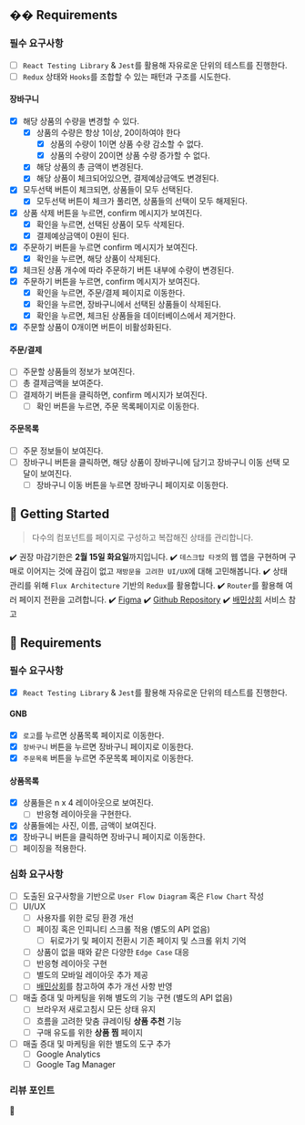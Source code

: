 ## �� Requirements

### 필수 요구사항

- [ ] `React Testing Library` & `Jest`를 활용해 자유로운 단위의 테스트를 진행한다.
- [ ] `Redux` 상태와 `Hooks`를 조합할 수 있는 패턴과 구조를 시도한다.

#### 장바구니

- [x] 해당 상품의 수량을 변경할 수 있다.
    - [x] 상품의 수량은 항상 1이상, 20이하여야 한다
        - [x] 상품의 수량이 1이면 상품 수량 감소할 수 없다.
        - [x] 상품의 수량이 20이면 상품 수량 증가할 수 없다.
    - [x] 해당 상품의 총 금액이 변경된다.
    - [x] 해당 상품이 체크되어있으면, 결제예상금액도 변경된다.
- [x] 모두선택 버튼이 체크되면, 상품들이 모두 선택된다.
    - [x] 모두선택 버튼이 체크가 풀리면, 상품들의 선택이 모두 해제된다.
- [x] 상품 삭제 버튼을 누르면, confirm 메시지가 보여진다.
    - [x] 확인을 누르면, 선택된 상품이 모두 삭제된다.
    - [x] 결제예상금액이 0원이 된다.
- [x] 주문하기 버튼을 누르면 confirm 메시지가 보여진다.
    - [x] 확인을 누르면, 해당 상품이 삭제된다.
- [x] 체크된 상품 개수에 따라 주문하기 버튼 내부에 수량이 변경된다.
- [x] 주문하기 버튼을 누르면, confirm 메시지가 보여진다.
    - [x] 확인을 누르면, 주문/결제 페이지로 이동한다.
    - [x] 확인을 누르면, 장바구니에서 선택된 상품들이 삭제된다.
    - [x] 확인을 누르면, 체크된 상품들을 데이터베이스에서 제거한다.
- [x] 주문할 상품이 0개이면 버튼이 비활성화된다.

#### 주문/결제

- [ ] 주문할 상품들의 정보가 보여진다.
- [ ] 총 결제금액을 보여준다.
- [ ] 결제하기 버튼을 클릭하면, confirm 메시지가 보여진다.
    - [ ] 확인 버튼을 누르면, 주문 목록페이지로 이동한다.

#### 주문목록

- [ ] 주문 정보들이 보여진다.
- [ ] 장바구니 버튼을 클릭하면, 해당 상품이 장바구니에 담기고 장바구니 이동 선택 모달이 보여진다.
    - [ ] 장바구니 이동 버튼을 누르면 장바구니 페이지로 이동한다.

## 🚀 Getting Started

> 다수의 컴포넌트를 페이지로 구성하고 복잡해진 상태를 관리합니다.

✔️ 권장 마감기한은 **2월 15일 화요일**까지입니다. ✔️ `데스크탑 타겟`의 웹 앱을 구현하며 구매로 이어지는 것에 끊김이 없고 `재방문을 고려한 UI/UX`에 대해 고민해봅니다. ✔️ 상태 관리를
위해 `Flux Architecture` 기반의 `Redux`를 활용합니다. ✔️ `Router`를 활용해 여러 페이지 전환을 고려합니다.
✔️ [Figma](https://www.figma.com/file/m3B8Ev4BsmuVco4jIclhYf/FE_Level2_Mission3_Shopping_Cart)
✔️ [Github Repository](https://github.com/next-step/react-shopping-cart)
✔️ [배민상회](https://mart.baemin.com) 서비스 참고

## 📝 Requirements

### 필수 요구사항

- [x] `React Testing Library` & `Jest`를 활용해 자유로운 단위의 테스트를 진행한다.

#### GNB

- [x] `로고`를 누르면 상품목록 페이지로 이동한다.
- [x] `장바구니` 버튼을 누르면 장바구니 페이지로 이동한다.
- [x] `주문목록` 버튼을 누르면 주문목록 페이지로 이동한다.

#### 상품목록

- [x] 상품들은 n x 4 레이아웃으로 보여진다.
    - [ ] 반응형 레이아웃을 구현한다.
- [x] 상품들에는 사진, 이름, 금액이 보여진다.
- [x] 장바구니 버튼을 클릭하면 장바구니 페이지로 이동한다.
- [ ] 페이징을 적용한다.

### 심화 요구사항

- [ ] 도출된 요구사항을 기반으로 `User Flow Diagram` 혹은 `Flow Chart` 작성
- [ ] UI/UX
    - [ ] 사용자를 위한 로딩 환경 개선
    - [ ] 페이징 혹은 인피니티 스크롤 적용 (별도의 API 없음)
        - [ ] 뒤로가기 및 페이지 전환시 기존 페이지 및 스크롤 위치 기억
    - [ ] 상품이 없을 때와 같은 다양한 `Edge Case` 대응
    - [ ] 반응형 레이아웃 구현
    - [ ] 별도의 모바일 레이아웃 추가 제공
    - [ ] [배민상회](https://mart.baemin.com)를 참고하여 추가 개선 사항 반영
- [ ] 매출 증대 및 마케팅을 위해 별도의 기능 구현 (별도의 API 없음)
    - [ ] 브라우저 새로고침시 모든 상태 유지
    - [ ] 흐름을 고려한 맞춤 큐레이팅 **상품 추천** 기능
    - [ ] 구매 유도를 위한 **상품 찜** 페이지
- [ ] 매출 증대 및 마케팅을 위한 별도의 도구 추가
    - [ ] Google Analytics
    - [ ] Google Tag Manager

### 리뷰 포인트

👋
